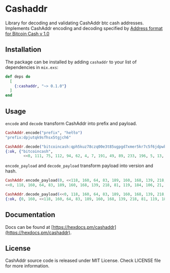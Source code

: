 # Cashaddr

Library for decoding and validating CashAddr btc cash addresses.
Implements CashAddr encoding and decoding specified by [Address format for Bitcoin Cash v 1.0](https://github.com/bitcoincashorg/bitcoincash.org/blob/master/spec/cashaddr.md)

## Installation

The package can be installed by adding `cashaddr` to your list of dependencies in `mix.exs`:

```elixir
def deps do
  [
    {:cashaddr, "~> 0.1.0"}
  ]
end
```

## Usage

`encode` and `decode` transform CashAddr into prefix and payload.

```elixir
CashAddr.encode("prefix", "hełło")
"prefix:dpjutqk9sfhsx5tgjch6"

CashAddr.decode("bitcoincash:qph5kuz78czq00e3t85ugpgd7xmer5kr7c5f6jdpwk")
{:ok, {"bitcoincash",
        <<0, 111, 75, 112, 94, 62, 4, 7, 191, 49, 89, 233, 196, 5, 13, 241, 183, 145, 210, 195, 246>>}}
```

`encode_payload` and `decode_payload` transform payload into version and hash.

```elixir
CashAddr.encode_payload(0, <<118, 160, 64, 83, 189, 160, 168, 139, 218, 81, 119, 184, 106, 21, 195, 178, 159, 85, 152, 115>>)
<<0, 118, 160, 64, 83, 189, 160, 168, 139, 218, 81, 119, 184, 106, 21, 195, 178, 159, 85, 152, 115>>

CashAddr.decode_payload(<<0, 118, 160, 64, 83, 189, 160, 168, 139, 218, 81, 119, 184, 106, 21, 195, 178, 159, 85, 152, 115>>)
{:ok, {0, 160, <<118, 160, 64, 83, 189, 160, 168, 139, 218, 81, 119, 184, 106, 21, 195, 178, 159, 85, 152, 115>>}}
```

## Documentation

Docs can be found at [https://hexdocs.pm/cashaddr](https://hexdocs.pm/cashaddr).

## License

CashAddr source code is released under MIT License.
Check LICENSE file for more information.

